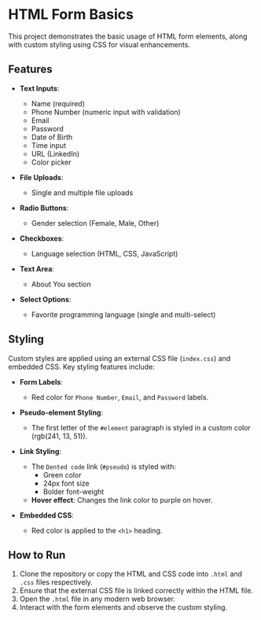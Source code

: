# HTML Form Basics

This project demonstrates the basic usage of HTML form elements, along with custom styling using CSS for visual enhancements.

## Features

- **Text Inputs**: 
  - Name (required)
  - Phone Number (numeric input with validation)
  - Email
  - Password
  - Date of Birth
  - Time input
  - URL (LinkedIn)
  - Color picker
  
- **File Uploads**: 
  - Single and multiple file uploads
  
- **Radio Buttons**: 
  - Gender selection (Female, Male, Other)
  
- **Checkboxes**: 
  - Language selection (HTML, CSS, JavaScript)
  
- **Text Area**: 
  - About You section
  
- **Select Options**:
  - Favorite programming language (single and multi-select)

## Styling

Custom styles are applied using an external CSS file (`index.css`) and embedded CSS. Key styling features include:

- **Form Labels**: 
  - Red color for `Phone Number`, `Email`, and `Password` labels.
  
- **Pseudo-element Styling**: 
  - The first letter of the `#element` paragraph is styled in a custom color (rgb(241, 13, 51)).
  
- **Link Styling**:
  - The `Dented code` link (`#pseudo`) is styled with:
    - Green color
    - 24px font size
    - Bolder font-weight
  - **Hover effect**: Changes the link color to purple on hover.
  
- **Embedded CSS**: 
  - Red color is applied to the `<h1>` heading.

## How to Run

1. Clone the repository or copy the HTML and CSS code into `.html` and `.css` files respectively.
2. Ensure that the external CSS file is linked correctly within the HTML file.
3. Open the `.html` file in any modern web browser.
4. Interact with the form elements and observe the custom styling.



